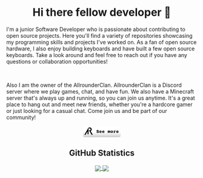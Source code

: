 <h1 align="center"> Hi there fellow developer 👋 </h1>
I'm a junior Software Developer who is passionate about contributing to open source projects. Here you'll find a variety of repositories showcasing my programming skills and projects I've worked on. As a fan of open source hardware, I also enjoy building keyboards and have built a few open source keyboards. Take a look around and feel free to reach out if you have any questions or collaboration opportunities!

&nbsp;

Also I am the owner of the AllrounderClan. AllrounderClan is a Discord server where we play games, chat, and have fun. We also have a Minecraft server that's always up and running, so you can join us anytime. It's a great place to hang out and meet new friends, whether you're a hardcore gamer or just looking for a casual chat. Come join us and be part of our community!

<div align="center" >
  <a href="https://www.allrounderclan.com" color="white">
      <img align="center"height="30px" src="./resources/AllrounderButton.png"/>
  </a>
</div>
<h2 align="center">GitHub Statistics </h2>
<div align="center">
  <a href="">
    <img align="center" height="180px" src="https://github-readme-stats-valecrafter.vercel.app/api?username=valecrafter&theme=cobalt&show_icons=true&card_width=400px" />
  </a>
  <a href="" >
    <img align="center" height="180px" src="https://github-readme-stats-valecrafter.vercel.app/api/top-langs/?username=valecrafter&theme=cobalt&card_width=370px&layout=compact" />
  </a>
</div>

  



